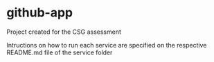 # github-app

Project created for the CSG assessment

Intructions on how to run each service are specified on the respective README.md file of the service folder